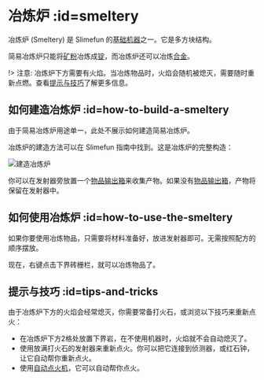 # 冶炼炉 :id=smeltery

冶炼炉 (Smeltery) 是 Slimefun 的[基础机器](/Basic-Machines)之一。它是多方块结构。

简易冶炼炉只能将[矿粉](/Dusts)冶炼成[锭](/Ingots)，而冶炼炉还可以冶炼[合金](/Alloys)。

!> 注意: 冶炼炉下方需要有火焰。当冶炼物品时，火焰会随机被熄灭，需要随时重新点燃。查看[提示与技巧](#tips-and-tricks)了解更多信息。

## 如何建造冶炼炉 :id=how-to-build-a-smeltery

由于简易冶炼炉用途单一，此处不展示如何建造简易冶炼炉。

冶炼炉的建造方法可以在 Slimefun 指南中找到。这是冶炼炉的完整构造：

![建造冶炼炉](https://cdn.jsdelivr.net/gh/Slimefun/Wiki@master/images/multiblock-smeltery.png)

你可以在发射器旁放置一个[物品输出箱](/Output-Chest)来收集产物。如果没有[物品输出箱](/Output-Chest)，产物将保留在发射器中。

## 如何使用冶炼炉 :id=how-to-use-the-smeltery

如果你要使用冶炼物品，只需要将材料准备好，放进发射器即可。无需按照配方的顺序摆放。

现在，右键点击下界砖栅栏，就可以冶炼物品了。

## 提示与技巧 :id=tips-and-tricks

由于冶炼炉下方的火焰会经常熄灭，你需要常备打火石，或浏览以下技巧来重新点火：

- 在冶炼炉下方2格处放置下界岩，在不使用机器时，火焰就不会自动熄灭了。
- 使用放满打火石的发射器来重新点火。你可以把它连接到侦测器，或红石钟，让它自动帮你重新点火。
- 使用[自动点火机](/Automatic-Ignition-Chamber)，它可以自动帮你点火。
